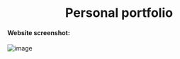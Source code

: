 <h1 align='center'>Personal portfolio</h1>

#### Website screenshot:
![image](https://user-images.githubusercontent.com/59578892/184930046-bbf40627-842e-4405-ac23-471d410e3f80.png)
